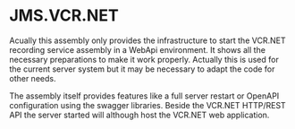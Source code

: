 # JMS.VCR.NET

Acually this assembly only provides the infrastructure to start the VCR.NET recording service assembly in a WebApi environment. It shows all the necessary preparations to make it work properly. Actually this is used for the current server system but it may be necessary to adapt the code for other needs.

The assembly itself provides features like a full server restart or OpenAPI configuration using the swagger libraries. Beside the VCR.NET HTTP/REST API the server started will although host the VCR.NET web application.
